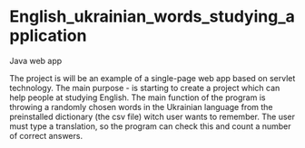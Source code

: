 # English_ukrainian_words_studying_application
Java web app

The project is will be an example of a single-page web app based on servlet technology. The main purpose - is starting to create a project which can help people at studying English. 
The main function of the program is throwing a randomly chosen words in the Ukrainian language from the preinstalled dictionary (the csv file) witch user wants to remember. 
The user must type a translation, so the program can check this and count a number of correct answers.
